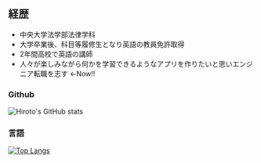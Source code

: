 ## 経歴
- 中央大学法学部法律学科
- 大学卒業後、科目等履修生となり英語の教員免許取得
- 2年間高校で英語の講師
- 人々が楽しみながら何かを学習できるようなアプリを作りたいと思いエンジニア転職を志す  ←Now!!
### Github
![Hiroto's GitHub stats](https://github-readme-stats.vercel.app/api?username=Hiroto-Nagashima&show_icons=true&theme=tokyonight)
### 言語
[![Top Langs](https://github-readme-stats.vercel.app/api/top-langs/?username=Hiroto-Nagashima&layout=compact)](https://github.com/anuraghazra/github-readme-stats)
